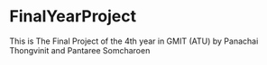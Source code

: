 # FinalYearProject

This is The Final Project of the 4th year in GMIT (ATU) by Panachai Thongvinit and Pantaree Somcharoen 

